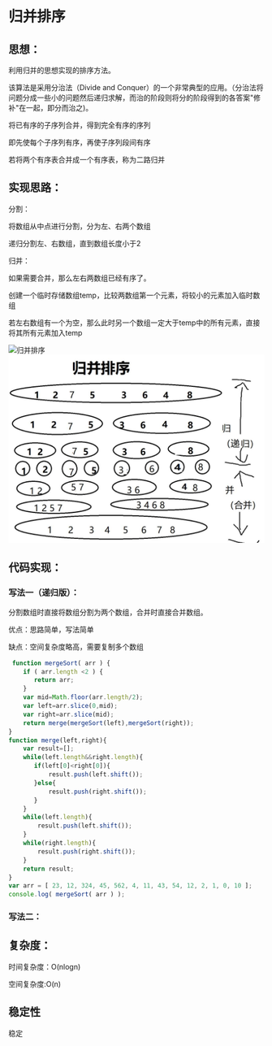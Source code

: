 # 归并排序

## 思想：

利用归并的思想实现的排序方法。

该算法是采用分治法（Divide and Conquer）的一个非常典型的应用。（分治法将问题分成一些小的问题然后递归求解，而治的阶段则将分的阶段得到的各答案"修补"在一起，即分而治之)。

将已有序的子序列合并，得到完全有序的序列

即先使每个子序列有序，再使子序列段间有序

若将两个有序表合并成一个有序表，称为二路归并

## 实现思路：

分割：

将数组从中点进行分割，分为左、右两个数组

递归分割左、右数组，直到数组长度小于2

归并：

如果需要合并，那么左右两数组已经有序了。

创建一个临时存储数组temp，比较两数组第一个元素，将较小的元素加入临时数组

若左右数组有一个为空，那么此时另一个数组一定大于temp中的所有元素，直接将其所有元素加入temp

![归并排序](http://dingyue.ws.126.net/zxTWiQB1hXLaKZkhG=VaOeQeWNksvV1k4IafQOf9SsN4x1568789999394.gif)
![](./img/1.jpg)

## 代码实现：

### 写法一（递归版）：
分割数组时直接将数组分割为两个数组，合并时直接合并数组。

优点：思路简单，写法简单

缺点：空间复杂度略高，需要复制多个数组
```js
 function mergeSort( arr ) {
	if ( arr.length <2 ) {
	   return arr;
	}
	var mid=Math.floor(arr.length/2);
	var left=arr.slice(0,mid);
	var right=arr.slice(mid);
	return merge(mergeSort(left),mergeSort(right));
}
function merge(left,right){
	var result=[];
	while(left.length&&right.length){
       if(left[0]<right[0]){
		   result.push(left.shift());
	   }else{
		   result.push(right.shift());
	   }
	}
	while(left.length){
		result.push(left.shift());
	}
	while(right.length){
		result.push(right.shift());
	}
	return result;
}
var arr = [ 23, 12, 324, 45, 562, 4, 11, 43, 54, 12, 2, 1, 0, 10 ];
console.log( mergeSort( arr ) );


```

### 写法二：

## 复杂度：

时间复杂度：O(nlogn)

空间复杂度:O(n)

## 稳定性

稳定